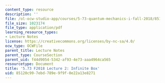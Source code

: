 ```yaml
---
content_type: resource
description: ''
file: /ol-ocw-studio-app/courses/5-73-quantum-mechanics-i-fall-2018/85120c997ebd789e9f9f0e22a13e8271_MIT5_73F18_Lec2.pdf
file_size: 1023174
file_type: application/pdf
learning_resource_types:
- Lecture Notes
license: https://creativecommons.org/licenses/by-nc-sa/4.0/
ocw_type: OCWFile
parent_title: Lecture Notes
parent_type: CourseSection
parent_uid: f44d9054-5342-af93-4e73-aaa4964ca565
resourcetype: Document
title: '5.73 F2018 Lecture 2: Infinite Box'
uid: 85120c99-7ebd-789e-9f9f-0e22a13e8271
---
```


